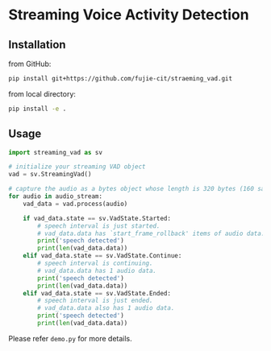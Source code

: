 # Streaming Voice Activity Detection

## Installation

from GitHub:
```bash
pip install git+https://github.com/fujie-cit/straeming_vad.git
```

from local directory:
```bash
pip install -e .
```

## Usage

```python
import streaming_vad as sv

# initialize your streaming VAD object
vad = sv.StreamingVad()

# capture the audio as a bytes object whose length is 320 bytes (160 samples)
for audio in audio_stream:
    vad_data = vad.process(audio)

    if vad_data.state == sv.VadState.Started:
        # speech interval is just started.
        # vad_data.data has `start_frame_rollback' items of audio data.
        print('speech detected')
        print(len(vad_data.data))
    elif vad_data.state == sv.VadState.Continue:
        # speech interval is continuing.
        # vad_data.data has 1 audio data.
        print('speech detected')
        print(len(vad_data.data))
    elif vad_data.state == sv.VadState.Ended:
        # speech interval is just ended.
        # vad_data.data also has 1 audio data.
        print('speech detected')
        print(len(vad_data.data))
```

Please refer `demo.py` for more details.


